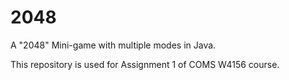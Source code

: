 # 2048
A "2048" Mini-game with multiple modes in Java.

This repository is used for Assignment 1 of COMS W4156 course.
